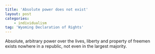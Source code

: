 ```yaml
---
title: 'Absolute power does not exist'
layout: post
categories:
    - individualism
tag: 'Wyoming Declaration of Rights'
---
```


Absolute, arbitrary power over the lives, liberty and property of freemen exists nowhere in a republic, not even in the largest majority.
